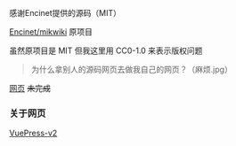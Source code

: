 感谢Encinet提供的源码（MIT）

[Encinet/mikwiki](https://github.com/Encinet/mikwiki) 原项目

虽然原项目是 MIT 但我这里用 CC0-1.0 来表示版权问题

> 为什么拿别人的源码网页去做我自己的网页？（麻烦.jpg）

[网页](https://a-black-fish.github.io/documents/) <del>未完成</del>

### 关于网页

[VuePress-v2](https://v2.vuepress.vuejs.org)
